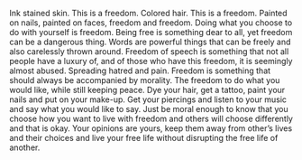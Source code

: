 Ink stained skin. This is a freedom. Colored hair. This is a freedom. Painted on nails, painted on faces, freedom and freedom. Doing what you choose to do with yourself is freedom. Being free is something dear to all, yet freedom can be a dangerous thing. Words are powerful things that can be freely and also carelessly thrown around. Freedom of speech is something that not all people have a luxury of, and of those who have this freedom, it is seemingly almost abused. Spreading hatred and pain. Freedom is something that should always be accompanied by morality. The freedom to do what you would like, while still keeping peace. Dye your hair, get a tattoo, paint your nails and put on your make-up. Get your piercings and listen to your music and say what you would like to say. Just be moral enough to know that you choose how you want to live with freedom and others will choose differently and that is okay. Your opinions are yours, keep them away from other’s lives and their choices and live your free life without disrupting the free life of another.
